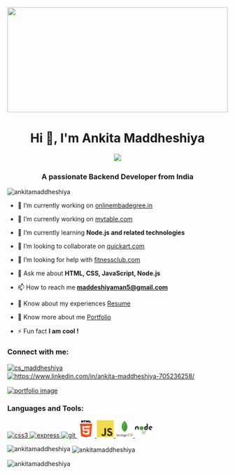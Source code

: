 <img width="100%" height="240px"  src="https://saamarketing.co.uk/wp-content/uploads/2022/08/The-Different-Types-of-Technology-GIF.gif">

<h1 align="center">Hi 👋, I'm Ankita Maddheshiya</h1>
<!-- <img  align="center" width="300" height="130px"  src="https://camo.githubusercontent.com/40c6c5d9ac1c62d554de0b9b7be4beadb207816b0e42f8dc2fed05b9e7561f70/68747470733a2f2f6d69726f2e6d656469756d2e636f6d2f6d61782f313430302f312a7164415731546a434e353768316c6275757a766368672e676966"> -->
<div id="header" align="center">
  <img src="https://camo.githubusercontent.com/40c6c5d9ac1c62d554de0b9b7be4beadb207816b0e42f8dc2fed05b9e7561f70/68747470733a2f2f6d69726f2e6d656469756d2e636f6d2f6d61782f313430302f312a7164415731546a434e353768316c6275757a766368672e676966" width="300"/>
</div>

<h3 align="center">A passionate Backend Developer from India</h3>

<p align="left"> <img src="https://komarev.com/ghpvc/?username=ankitamaddheshiya&label=Profile%20views&color=0e75b6&style=flat" alt="ankitamaddheshiya" /> </p>

<!-- <p align="left"> <a href="https://github.com/ryo-ma/github-profile-trophy"><img src="https://github-profile-trophy.vercel.app/?username=ankitamaddheshiya" alt="ankitamaddheshiya" /></a> </p> -->

<!-- <p align="left"> <a href="https://twitter.com/cs_maddheshiya" target="blank"><img src="https://img.shields.io/twitter/follow/cs_maddheshiya?logo=twitter&style=for-the-badge" alt="cs_maddheshiya" /></a> </p> -->
- 🔭 I’m currently working on [onlinembadegree.in](https://onlinembadegree.in)
- 🔭 I’m currently working on [mytable.com](https://lambent-torrone-7fed0e.netlify.app)

- 🌱 I’m currently learning **Node.js and related technologies**

- 👯 I’m looking to collaborate on [quickart.com](https://courageous-gingersnap-786919.netlify.app)

- 🤝 I’m looking for help with [fitnessclub.com](https://eloquent-bubblegum-ec27b8.netlify.app)

- 💬 Ask me about **HTML, CSS, JavaScript, Node.js**

- 📫 How to reach me **maddeshiyaman5@gmail.com**

- 📄 Know about my experiences <a href="[https://drive.google.com/file/d/1ruCBR42tanCwtO6Ij0luv8hfa3aw4cNx/view?usp=sharing](https://drive.google.com/file/d/1ruCBR42tanCwtO6Ij0luv8hfa3aw4cNx/view?usp=sharing)">Resume</a>
-  📄 Know more about me <a href="https://ankitamaddheshiya.github.io/">Portfolio</a>

- ⚡ Fun fact **I am cool !**

<h3 align="left">Connect with me:</h3>
<p align="left">
<a href="https://twitter.com/cs_maddheshiya" target="blank"><img align="center" src="https://encrypted-tbn0.gstatic.com/images?q=tbn:ANd9GcS7F-XrEokTlKSsuJUVFQSECLYF1G7gM3fXNWWpK4Omaw&s" alt="cs_maddheshiya" height="30" width="40" /></a>
<a href="https://www.linkedin.com/in/ankita-maddheshiya-705236258/" target="blank"><img align="center" src="https://encrypted-tbn0.gstatic.com/images?q=tbn:ANd9GcR-xx49Xk5_tgUp0dbDGte0lYxD9eVoJOmU3Zjlo8Futw&s" alt="https://www.linkedin.com/in/ankita-maddheshiya-705236258/" height="30" width="40" /></a>
</p>

<a href="https://ankitamaddheshiya.github.io/" target="blank"><img align="center" src="https://www.google.com/url?sa=i&url=https%3A%2F%2Fpngtree.com%2Ffreepng%2Fvector-portfolio-icon_4171290.html&psig=AOvVaw2NT4Y4p5ROCKZEjSx-UnVC&ust=1679470168220000&source=images&cd=vfe&ved=0CBAQjRxqFwoTCKDpj4jA7P0CFQAAAAAdAAAAABAJ" alt="portfolio image" height="30" width="40" /></a>

<h3 align="left">Languages and Tools:</h3>
<p align="left"> <a href="https://www.w3schools.com/css/" target="_blank" rel="noreferrer"> <img src="https://www.kindpng.com/picc/m/464-4640184_css3-png-download-css-icon-transparent-png.png" alt="css3" width="40" height="40"/> </a> <a href="https://expressjs.com" target="_blank" rel="noreferrer"> <img src="https://encrypted-tbn0.gstatic.com/images?q=tbn:ANd9GcSrXjckwvuYvbgBisgfgOtpRYaD71l8gg8-dQ&usqp=CAU" alt="express" width="40" height="40"/> </a> <a href="https://git-scm.com/" target="_blank" rel="noreferrer"> <img src="https://cdn-icons-png.flaticon.com/512/919/919827.png" alt="git" width="40" height="40"/> </a> <a href="https://www.w3.org/html/" target="_blank" rel="noreferrer"> <img src="https://raw.githubusercontent.com/devicons/devicon/master/icons/html5/html5-original-wordmark.svg" alt="html5" width="40" height="40"/> </a> <a href="https://developer.mozilla.org/en-US/docs/Web/JavaScript" target="_blank" rel="noreferrer"> <img src="https://raw.githubusercontent.com/devicons/devicon/master/icons/javascript/javascript-original.svg" alt="javascript" width="40" height="40"/> </a> <a href="https://www.mongodb.com/" target="_blank" rel="noreferrer"> <img src="https://raw.githubusercontent.com/devicons/devicon/master/icons/mongodb/mongodb-original-wordmark.svg" alt="mongodb" width="40" height="40"/> </a> <a href="https://nodejs.org" target="_blank" rel="noreferrer"> <img src="https://raw.githubusercontent.com/devicons/devicon/master/icons/nodejs/nodejs-original-wordmark.svg" alt="nodejs" width="40" height="40"/> </a> </p>

<p><img align="left" src="https://github-readme-stats.vercel.app/api/top-langs?username=ankitamaddheshiya&show_icons=true&locale=en&layout=compact" alt="ankitamaddheshiya" /></p>

<p>&nbsp;<img align="center" src="https://github-readme-stats.vercel.app/api?username=ankitamaddheshiya&show_icons=true&locale=en" alt="ankitamaddheshiya" /></p>

<p><img align="center" src="https://github-readme-streak-stats.herokuapp.com/?user=ankitamaddheshiya&" alt="ankitamaddheshiya" /></p>
